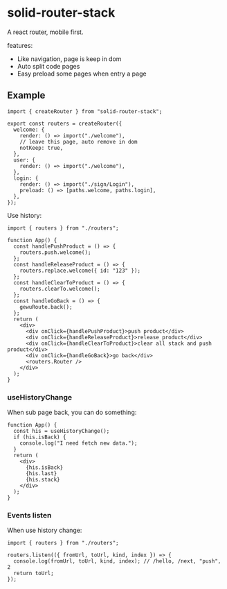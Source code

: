 # solid-router-stack

A react router, mobile first.

features:

- Like navigation, page is keep in dom
- Auto split code pages
- Easy preload some pages when entry a page

## Example

```tsx
import { createRouter } from "solid-router-stack";

export const routers = createRouter({
  welcome: {
    render: () => import("./welcome"),
    // leave this page, auto remove in dom
    notKeep: true,
  },
  user: {
    render: () => import("./welcome"),
  },
  login: {
    render: () => import("./sign/Login"),
    preload: () => [paths.welcome, paths.login],
  },
});
```

Use history:

```tsx
import { routers } from "./routers";

function App() {
  const handlePushProduct = () => {
    routers.push.welcome();
  };
  const handleReleaseProduct = () => {
    routers.replace.welcome({ id: "123" });
  };
  const handleClearToProduct = () => {
    routers.clearTo.welcome();
  };
  const handleGoBack = () => {
    gewuRoute.back();
  };
  return (
    <div>
      <div onClick={handlePushProduct}>push product</div>
      <div onClick={handleReleaseProduct}>release product</div>
      <div onClick={handleClearToProduct}>clear all stack and push product</div>
      <div onClick={handleGoBack}>go back</div>
      <routers.Router />
    </div>
  );
}
```

### useHistoryChange

When sub page back, you can do something:

```tsx
function App() {
  const his = useHistoryChange();
  if (his.isBack) {
    console.log("I need fetch new data.");
  }
  return (
    <div>
      {his.isBack}
      {his.last}
      {his.stack}
    </div>
  );
}
```

### Events listen

When use history change:

```tsx
import { routers } from "./routers";

routers.listen(({ fromUrl, toUrl, kind, index }) => {
  console.log(fromUrl, toUrl, kind, index); // /hello, /next, "push", 2
  return toUrl;
});
```
